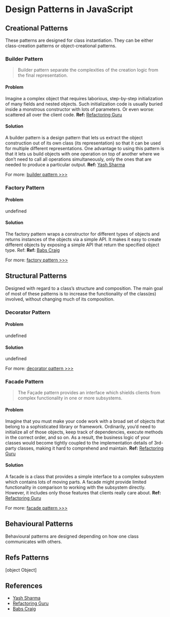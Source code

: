 # Design Patterns in JavaScript

## Creational Patterns

 These patterns are designed for class instantiation. They can be either class-creation patterns or object-creational patterns. 

### Builder Pattern
>Builder pattern separate the complexities of the creation logic from the final representation.

#### Problem
Imagine a complex object that requires laborious, step-by-step initialization of many fields and nested objects. Such initialization code is usually buried inside a monstrous constructor with lots of parameters. Or even worse: scattered all over the client code. __Ref:__ [Refactoring Guru]
#### Solution
A builder pattern is a design pattern that lets us extract the object construction out of its own class (its representation) so that it can be used for multiple different representations. One advantage to using this pattern is that it lets us build objects with one operation on top of another where we don’t need to call all operations simultaneously, only the ones that are needed to produce a particular output. __Ref:__ [Yash Sharma]

For more: [builder pattern >>>](https://github.com/patternsandbox/javascript/tree/main/patterns/builder)
### Factory Pattern
>

#### Problem
undefined
#### Solution
The factory pattern wraps a constructor for different types of objects and returns instances of the objects via a simple API. It makes it easy to create different objects by exposing a simple API that return the specified object type. Ref: __Ref:__ [Babs Craig]

For more: [factory pattern >>>](https://github.com/patternsandbox/javascript/tree/main/patterns/factory)
## Structural Patterns

 Designed with regard to a class’s structure and composition. The main goal of most of these patterns is to increase the functionality of the class(es) involved, without changing much of its composition. 

### Decorator Pattern
>

#### Problem
undefined
#### Solution
undefined

For more: [decorator pattern >>>](https://github.com/patternsandbox/javascript/tree/main/patterns/decorator)
### Facade Pattern
>The Façade pattern provides an interface which shields clients from complex functionality in one or more subsystems.

#### Problem
Imagine that you must make your code work with a broad set of objects that belong to a sophisticated library or framework. Ordinarily, you’d need to initialize all of those objects, keep track of dependencies, execute methods in the correct order, and so on. As a result, the business logic of your classes would become tightly coupled to the implementation details of 3rd-party classes, making it hard to comprehend and maintain. __Ref:__ [Refactoring Guru]
#### Solution
A facade is a class that provides a simple interface to a complex subsystem which contains lots of moving parts. A facade might provide limited functionality in comparison to working with the subsystem directly. However, it includes only those features that clients really care about. __Ref:__ [Refactoring Guru]

For more: [facade pattern >>>](https://github.com/patternsandbox/javascript/tree/main/patterns/facade)
## Behavioural Patterns

 Behavioural patterns are designed depending on how one class communicates with others. 

## Refs Patterns

 [object Object] 

## References
- [Yash Sharma]
- [Refactoring Guru]
- [Babs Craig]

[Yash Sharma]: https://codeburst.io/builder-pattern-in-javascript-e5b13e4e51af
[Refactoring Guru]: https://refactoring.guru/design-patterns/facade
[Babs Craig]: https://medium.com/@thebabscraig/javascript-design-patterns-part-1-the-factory-pattern-5f135e881192
